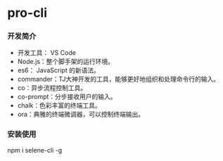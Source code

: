 # pro-cli

### 开发简介
- 开发工具： VS Code
- Node.js：整个脚手架的运行环境。
- es6： JavaScript 的新语法。
- commander：TJ大神开发的工具，能够更好地组织和处理命令行的输入。
- co：异步流程控制工具。
- co-prompt：分步接收用户的输入。
- chalk：色彩丰富的终端工具。
- ora：典雅的终端微调器，可以控制终端输出。

### 安装使用
npm i selene-cli -g